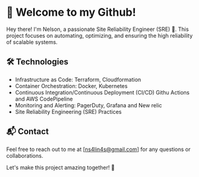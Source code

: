 # 👋 Welcome to my Github! 

Hey there! I'm Nelson, a passionate Site Reliability Engineer (SRE) 🚀. This project focuses on automating, optimizing, and ensuring the high reliability of scalable systems.

## 🛠️ Technologies

- Infrastructure as Code: Terraform, Cloudformation
- Container Orchestration: Docker, Kubernetes
- Continuous Integration/Continuous Deployment (CI/CD) Githu Actions and AWS CodePipeline 
- Monitoring and Alerting: PagerDuty, Grafana and New relic
- Site Reliability Engineering (SRE) Practices

## 📬 Contact

Feel free to reach out to me at [ns4lin4s@gmail.com] for any questions or collaborations.

Let's make this project amazing together! 🌟
